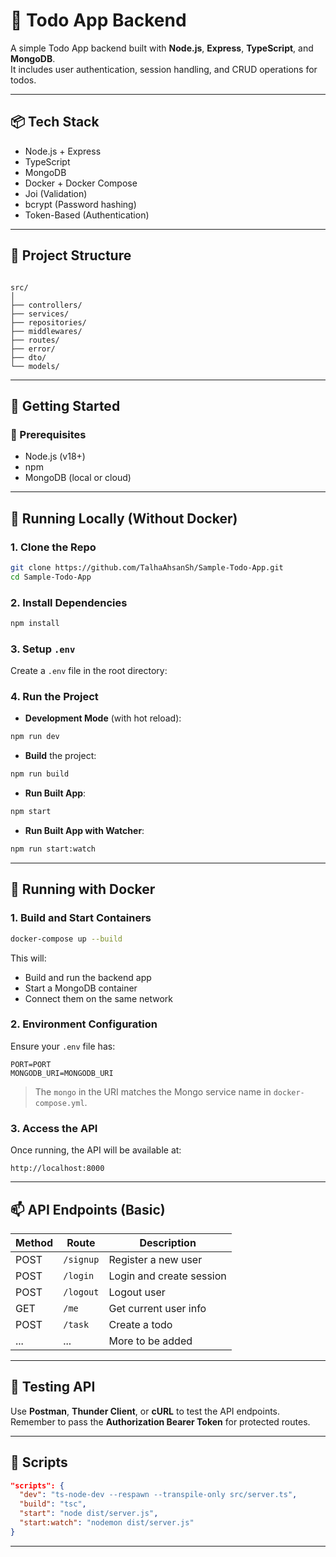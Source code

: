 # 📝 Todo App Backend

A simple Todo App backend built with **Node.js**, **Express**, **TypeScript**, and **MongoDB**.  
It includes user authentication, session handling, and CRUD operations for todos.

---

## 📦 Tech Stack

- Node.js + Express
- TypeScript
- MongoDB
- Docker + Docker Compose
- Joi (Validation)
- bcrypt (Password hashing)
- Token-Based (Authentication)

---

## 🔧 Project Structure

```

src/
│
├── controllers/
├── services/
├── repositories/
├── middlewares/
├── routes/
├── error/
├── dto/
└── models/

````

---

## 🚀 Getting Started

### 🔹 Prerequisites

- Node.js (v18+)
- npm
- MongoDB (local or cloud)

---

## 🔄 Running Locally (Without Docker)

### 1. Clone the Repo

```bash
git clone https://github.com/TalhaAhsanSh/Sample-Todo-App.git
cd Sample-Todo-App
````

### 2. Install Dependencies

```bash
npm install
```

### 3. Setup `.env`

Create a `.env` file in the root directory:

### 4. Run the Project

* **Development Mode** (with hot reload):

```bash
npm run dev
```

* **Build** the project:

```bash
npm run build
```

* **Run Built App**:

```bash
npm start
```

* **Run Built App with Watcher**:

```bash
npm run start:watch
```

---

## 🐳 Running with Docker

### 1. Build and Start Containers

```bash
docker-compose up --build
```

This will:

* Build and run the backend app
* Start a MongoDB container
* Connect them on the same network

### 2. Environment Configuration

Ensure your `.env` file has:

```env
PORT=PORT
MONGODB_URI=MONGODB_URI
```

> The `mongo` in the URI matches the Mongo service name in `docker-compose.yml`.

### 3. Access the API

Once running, the API will be available at:

```
http://localhost:8000
```

---

## 📫 API Endpoints (Basic)

| Method | Route     | Description              |
| ------ | --------- | ------------------------ |
| POST   | `/signup` | Register a new user      |
| POST   | `/login`  | Login and create session |
| POST   | `/logout` | Logout user              |
| GET    | `/me`     | Get current user info    |
| POST   | `/task`   | Create a todo            |
| ...    | ...       | More to be added         |

---

## 🧪 Testing API

Use **Postman**, **Thunder Client**, or **cURL** to test the API endpoints.
Remember to pass the **Authorization Bearer Token** for protected routes.

---

## 🧼 Scripts

```json
"scripts": {
  "dev": "ts-node-dev --respawn --transpile-only src/server.ts",
  "build": "tsc",
  "start": "node dist/server.js",
  "start:watch": "nodemon dist/server.js"
}
```

---

